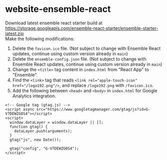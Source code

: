 # website-ensemble-react

Download latest ensemble react starter build at https://storage.googleapis.com/ensemble-react-starter/ensemble-starter-latest.zip  
Make the following modifications:  
1. Delete the `favicon.ico` file. (Not subject to change with Ensemble React updates, continue using custom version already in `main`)
2. Delete the `ensemble-config.json` file. (Not subject to change with Ensemble React updates, continue using custom version already in `main`)
3. Change the `<title>` tag content in `index.html` from "React App" to "Ensemble".
4. Find the `<link>` tag that reads `<link rel="apple-touch-icon" href="/logo192.png"/>`, and replace `/logo192.png` with `/favicon.ico`.
5. Add the following between `<head>` and `<body>` in `index.html` for Google Analytics integration.
```
<!-- Google tag (gtag.js) -->
<script async src="https://www.googletagmanager.com/gtag/js?id=G-V7DEWZG0S4"></script>
<script>
  window.dataLayer = window.dataLayer || [];
  function gtag() {
    dataLayer.push(arguments);
  }
  gtag("js", new Date());

  gtag("config", "G-V7DEWZG0S4");
</script>
```
